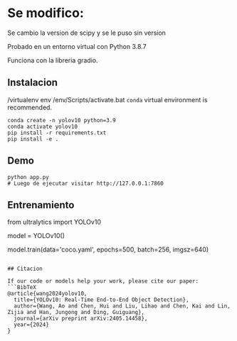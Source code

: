 #  Se modifico:

Se cambio la version de scipy y se le puso sin version

Probado en un entorno virtual con Python 3.8.7

Funciona con la libreria gradio.



## Instalacion
/virtualenv env       /env/Scripts/activate.bat
`conda` virtual environment is recommended. 
```
conda create -n yolov10 python=3.9
conda activate yolov10
pip install -r requirements.txt
pip install -e .
```
## Demo
```
python app.py
# Luego de ejecutar visitar http://127.0.0.1:7860
```
## Entrenamiento

from ultralytics import YOLOv10

model = YOLOv10()

model.train(data='coco.yaml', epochs=500, batch=256, imgsz=640)
```

## Citacion

If our code or models help your work, please cite our paper:
```BibTeX
@article{wang2024yolov10,
  title={YOLOv10: Real-Time End-to-End Object Detection},
  author={Wang, Ao and Chen, Hui and Liu, Lihao and Chen, Kai and Lin, Zijia and Han, Jungong and Ding, Guiguang},
  journal={arXiv preprint arXiv:2405.14458},
  year={2024}
}
```
